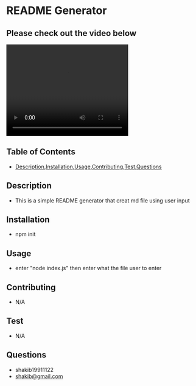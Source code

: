 # README Generator

## Please check out the video below

<video width="320" height="240" controls>
  <source src="README.mov" type="video/mp4">
</video>



## Table of Contents
* [Description](#description),[Installation](#installation),[Usage](#usage),[Contributing](#contributing),[Test](#test),[Questions](#question)

## Description
* This is a simple README generator that creat md file using user input

## Installation
* npm init

## Usage
* enter "node index.js" then enter what the file user to enter

## Contributing
* N/A

## Test
* N/A

## Questions
* shakib19911122
* shakib@gmail.com